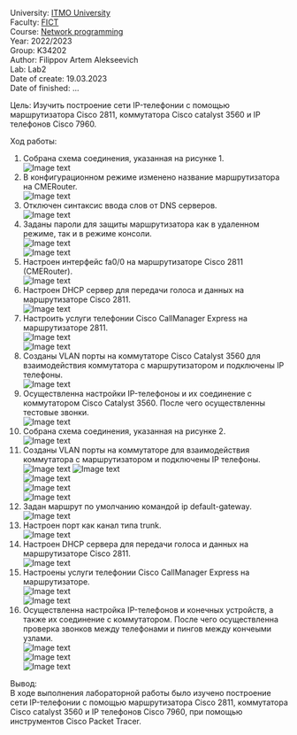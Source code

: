 University: [ITMO University](https://itmo.ru/ru/)  
Faculty: [FICT](https://fict.itmo.ru)  
Course: [Network programming](https://itmo-ict-faculty.github.io/ip-telephony)  
Year: 2022/2023  
Group: K34202  
Author: Filippov Artem Alekseevich  
Lab: Lab2  
Date of create: 19.03.2023  
Date of finished: ...

Цель: Изучить построение сети IP-телефонии с помощью маршрутизатора Cisco 2811, коммутатора Cisco catalyst 3560 и IP телефонов Cisco 7960.

Ход работы:

1. Собрана схема соединения, указанная на рисунке 1.  
   ![Image text](https://github.com/Artemchikus/2022_2023--IP-telephony--k34202-filippov_a_a/raw/main/lab2/images/0.png)  
2. В конфигурационном режиме изменено название маршрутизатора на CMERouter.  
   ![Image text](https://github.com/Artemchikus/2022_2023--IP-telephony--k34202-filippov_a_a/raw/main/lab2/images/1.png)  
3. Отключен синтаксис ввода слов от DNS серверов.  
   ![Image text](https://github.com/Artemchikus/2022_2023--IP-telephony--k34202-filippov_a_a/raw/main/lab2/images/2.png)  
4. Заданы пароли для защиты маршрутизатора как в удаленном режиме, так и в режиме консоли.  
   ![Image text](https://github.com/Artemchikus/2022_2023--IP-telephony--k34202-filippov_a_a/raw/main/lab2/images/3.png)  
   ![Image text](https://github.com/Artemchikus/2022_2023--IP-telephony--k34202-filippov_a_a/raw/main/lab2/images/3.1.png)  
5. Настроен интерфейс fa0/0 на маршрутизаторе Cisco 2811 (CMERouter).  
   ![Image text](https://github.com/Artemchikus/2022_2023--IP-telephony--k34202-filippov_a_a/raw/main/lab2/images/4.png)  
6. Настроен DHCP сервер для передачи голоса и данных на маршрутизаторе Cisco 2811.  
   ![Image text](https://github.com/Artemchikus/2022_2023--IP-telephony--k34202-filippov_a_a/raw/main/lab2/images/5.png)  
7. Настроить услуги телефонии Cisco CallManager Express на маршрутизаторе 2811.  
   ![Image text](https://github.com/Artemchikus/2022_2023--IP-telephony--k34202-filippov_a_a/raw/main/lab2/images/6.png)  
   ![Image text](https://github.com/Artemchikus/2022_2023--IP-telephony--k34202-filippov_a_a/raw/main/lab2/images/7.png)  
8. Созданы VLAN порты на коммутаторе Cisco Catalyst 3560 для взаимодействия коммутатора с маршрутизатором и подключены IP телефоны.  
   ![Image text](https://github.com/Artemchikus/2022_2023--IP-telephony--k34202-filippov_a_a/raw/main/lab2/images/8.png)  
9. Осуществленна настройки IP-телефоноы и их соединение с коммутатором Cisco Catalyst 3560. После чего осуществленны тестовые звонки.  
   ![Image text](https://github.com/Artemchikus/2022_2023--IP-telephony--k34202-filippov_a_a/raw/main/lab2/images/9.png)  
10. Собрана схема соединения, указанная на рисунке 2.  
   ![Image text](https://github.com/Artemchikus/2022_2023--IP-telephony--k34202-filippov_a_a/raw/main/lab2/images/10.1.png)  
11. Созданы VLAN порты на коммутаторе для взаимодействия коммутатора с маршрутизатором и подключены IP телефоны.  
   ![Image text](https://github.com/Artemchikus/2022_2023--IP-telephony--k34202-filippov_a_a/raw/main/lab2/images/10.png) 
   ![Image text](https://github.com/Artemchikus/2022_2023--IP-telephony--k34202-filippov_a_a/raw/main/lab2/images/12.png)   
   ![Image text](https://github.com/Artemchikus/2022_2023--IP-telephony--k34202-filippov_a_a/raw/main/lab2/images/13.png)  
   ![Image text](https://github.com/Artemchikus/2022_2023--IP-telephony--k34202-filippov_a_a/raw/main/lab2/images/14.png)  
   ![Image text](https://github.com/Artemchikus/2022_2023--IP-telephony--k34202-filippov_a_a/raw/main/lab2/images/15.png)  
12. Задан маршрут по умолчанию командой ip default-gateway.  
   ![Image text](https://github.com/Artemchikus/2022_2023--IP-telephony--k34202-filippov_a_a/raw/main/lab2/images/11.1.png)  
13. Настроен порт как канал типа trunk.  
   ![Image text](https://github.com/Artemchikus/2022_2023--IP-telephony--k34202-filippov_a_a/raw/main/lab2/images/11.png)  
14. Настроен DHCP сервера для передачи голоса и данных на маршрутизаторе Cisco 2811.  
   ![Image text](https://github.com/Artemchikus/2022_2023--IP-telephony--k34202-filippov_a_a/raw/main/lab2/images/16.png)  
15. Настроены услуги телефонии Cisco CallManager Express на маршрутизаторе.  
   ![Image text](https://github.com/Artemchikus/2022_2023--IP-telephony--k34202-filippov_a_a/raw/main/lab2/images/18.png)  
   ![Image text](https://github.com/Artemchikus/2022_2023--IP-telephony--k34202-filippov_a_a/raw/main/lab2/images/19.png)  
16. Осуществленна настройка IP-телефонов и конечных устройств, а также их соединение с коммутатором. После чего осуществленна проверка звонков между телефонами и пингов между кончеыми узлами.  
   ![Image text](https://github.com/Artemchikus/2022_2023--IP-telephony--k34202-filippov_a_a/raw/main/lab2/images/17.png)  
   ![Image text](https://github.com/Artemchikus/2022_2023--IP-telephony--k34202-filippov_a_a/raw/main/lab2/images/20.png)  
   ![Image text](https://github.com/Artemchikus/2022_2023--IP-telephony--k34202-filippov_a_a/raw/main/lab2/images/21.png)

Вывод:  
В ходе выполнения лабораторной работы было изучено построение сети IP-телефонии с помощью маршрутизатора Cisco 2811, коммутатора Cisco catalyst 3560 и IP телефонов Cisco 7960, при помощью инструментов Cisco Packet Tracer.

